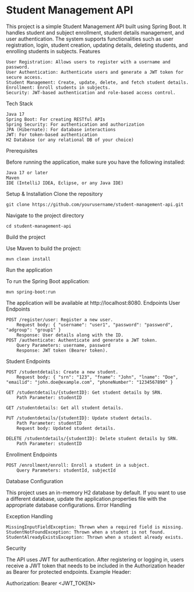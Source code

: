 <h1>Student Management API</h1>

This project is a simple Student Management API built using Spring Boot. It handles student and subject enrollment, student details management, and user authentication. The system supports functionalities such as user registration, login, student creation, updating details, deleting students, and enrolling students in subjects.
Features

    User Registration: Allows users to register with a username and password.
    User Authentication: Authenticate users and generate a JWT token for secure access.
    Student Management: Create, update, delete, and fetch student details.
    Enrollment: Enroll students in subjects.
    Security: JWT-based authentication and role-based access control.

Tech Stack

    Java 17
    Spring Boot: For creating RESTful APIs
    Spring Security: For authentication and authorization
    JPA (Hibernate): For database interactions
    JWT: For token-based authentication
    H2 Database (or any relational DB of your choice)

Prerequisites

Before running the application, make sure you have the following installed:

    Java 17 or later
    Maven
    IDE (IntelliJ IDEA, Eclipse, or any Java IDE)

Setup & Installation
Clone the repository

`git clone https://github.com/yourusername/student-management-api.git`

Navigate to the project directory

`cd student-management-api`

Build the project

Use Maven to build the project:

`mvn clean install`

Run the application

To run the Spring Boot application:

`mvn spring-boot:run`

The application will be available at http://localhost:8080.
Endpoints
User Endpoints

    POST /register/user: Register a new user.
        Request body: { "username": "user1", "password": "password", "adgroup": "group1" }
        Response: User details along with the ID.
    POST /authenticate: Authenticate and generate a JWT token.
        Query Parameters: username, password
        Response: JWT token (Bearer token).

Student Endpoints

    POST /studentdetails: Create a new student.
        Request body: { "srn": "123", "fname": "John", "lname": "Doe", "emailid": "john.doe@example.com", "phoneNumber": "1234567890" }

    GET /studentdetails/{studentID}: Get student details by SRN.
        Path Parameter: studentID

    GET /studentdetails: Get all student details.

    PUT /studentdetails/{studentID}: Update student details.
        Path Parameter: studentID
        Request body: Updated student details.

    DELETE /studentdetails/{studentID}: Delete student details by SRN.
        Path Parameter: studentID

Enrollment Endpoints

    POST /enrollment/enroll: Enroll a student in a subject.
        Query Parameters: studentId, subjectId

Database Configuration

This project uses an in-memory H2 database by default. If you want to use a different database, update the application.properties file with the appropriate database configurations.
Error Handling

Exception Handling

    MissingInputFieldException: Thrown when a required field is missing.
    StudentNotFoundException: Thrown when a student is not found.
    StudentAlreadyExistsException: Thrown when a student already exists.

Security

The API uses JWT for authentication. After registering or logging in, users receive a JWT token that needs to be included in the Authorization header as Bearer <token> for protected endpoints.
Example Header:

Authorization: Bearer <JWT_TOKEN>
